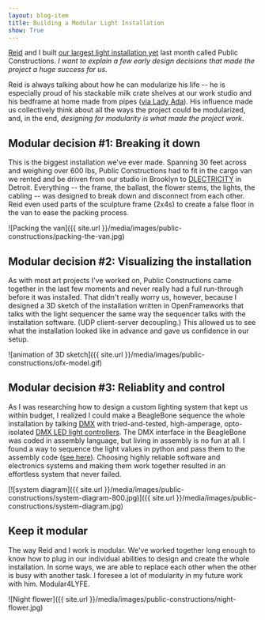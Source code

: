 ```yaml
---
layout: blog-item
title: Building a Modular Light Installation
show: True
---
```


[Reid](http://www.reidbingham.com) and I built [our largest light installation yet](http://doubleonedesign.com/public-constructions.html) last month called Public Constructions. *I want to explain a few early design decisions that made the project a huge success for us.*

Reid is always talking about how he can modularize his life -- he is especially proud of his stackable milk crate shelves at our work studio and his bedframe at home made from pipes ([via Lady Ada](http://www.instructables.com/id/ECJONI2CSCEP2863F3/)). His influence made us collectively think about all the ways the project could be modularized, and, in the end, *designing for modularity is what made the project work*.

Modular decision #1: Breaking it down
-------------------------------------

This is the biggest installation we've ever made. Spanning 30 feet across and weighing over 600 lbs, Public Constructions had to fit in the cargo van we rented and be driven from our studio in Brooklyn to [DLECTRICITY](http://www.dlectricity.com/) in Detroit. Everything -- the frame, the ballast, the flower stems, the lights, the cabling -- was designed to break down and disconnect from each other. Reid even used parts of the sculpture frame (2x4s) to create a false floor in the van to ease the packing process.

![Packing the van]({{ site.url }}/media/images/public-constructions/packing-the-van.jpg)

Modular decision #2: Visualizing the installation
-------------------------------------------------

As with most art projects I've worked on, Public Constructions came together in the last few moments and never really had a full run-through before it was installed. That didn't really worry us, however, because I designed a 3D sketch of the installation written in OpenFrameworks that talks with the light sequencer the same way the sequencer talks with the installation software. (UDP client-server decoupling.) This allowed us to see what the installation looked like in advance and gave us confidence in our setup.

![animation of 3D sketch]({{ site.url }}/media/images/public-constructions/ofx-model.gif)

Modular decision #3: Reliablity and control
-------------------------------------------

As I was researching how to design a custom lighting system that kept us within budget, I realized I could make a BeagleBone sequence the whole installation by talking [DMX](http://en.wikipedia.org/wiki/DMX512) with tried-and-tested, high-amperage, opto-isolated [DMX LED light controllers](http://www.celestialaudio.com/ca_dmx_32_V2_nfet/index.html). The DMX interface in the BeagleBone was coded in assembly language, but living in assembly is no fun at all. I found a way to sequence the light values in python and pass them to the assembly code ([see here](http://blog.boxysean.com/2012/08/12/first-steps-with-the-beaglebone-pru/)). Choosing highly reliable software and electronics systems and making them work together resulted in an effortless system that never failed.

[![system diagram]({{ site.url }}/media/images/public-constructions/system-diagram-800.jpg)]({{ site.url }}/media/images/public-constructions/system-diagram.jpg)

Keep it modular
---------------

The way Reid and I work is modular. We've worked together long enough to know how to plug in our individual abilities to design and create the whole installation. In some ways, we are able to replace each other when the other is busy with another task. I foresee a lot of modularity in my future work with him. Modular4LYFE.

![Night flower]({{ site.url }}/media/images/public-constructions/night-flower.jpg)

